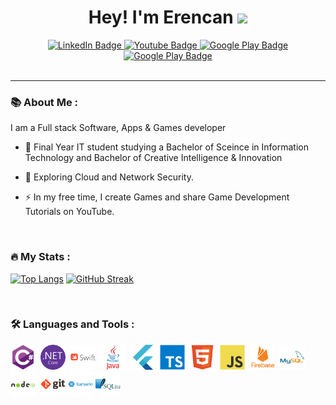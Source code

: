 <h1 align="center">
  Hey! I'm Erencan
  <img src="https://media.giphy.com/media/hvRJCLFzcasrR4ia7z/giphy.gif" width="30px"/>
</h1>
<div id="badges" align="center">
  <a href="https://www.linkedin.com/in/erencan-pelin/">
    <img src="https://img.shields.io/badge/LinkedIn-blue?style=for-the-badge&logo=linkedin&logoColor=white" alt="LinkedIn Badge"/>
  </a>
  <a href="https://www.youtube.com/channel/UC9VfAEMZp9-6LqlxZ0j4BMw">
    <img src="https://img.shields.io/badge/YouTube-red?style=for-the-badge&logo=youtube&logoColor=white" alt="Youtube Badge"/>
  </a>
  <a href="https://play.google.com/store/apps/dev?id=8044245970770623311">
    <img src="https://img.shields.io/badge/Google Play-grey?style=for-the-badge&logo=googleplay&logoColor=white" alt="Google Play Badge"/>
  </a>
  <a href="https://erensoftworks.itch.io/">
    <img src="https://img.shields.io/badge/Itch.io-orange?style=for-the-badge&logo=itch.io&logoColor=white" alt="Google Play Badge"/>
  </a>
</div>
<br>

---

### :books: About Me :
I am a Full stack Software, Apps & Games developer
- :telescope: Final Year IT student studying a Bachelor of Sceince in Information Technology and Bachelor of Creative Intelligence & Innovation

- :seedling: Exploring Cloud and Network Security.

- :zap: In my free time, I create Games and share Game Development Tutorials on YouTube.
<br>

### :fire: My Stats :

[![Top Langs](https://github-readme-stats.vercel.app/api/top-langs/?username=erencanpelin&layout=compact&theme=dark)](https://github.com/anuraghazra/github-readme-stats)
[![GitHub Streak](http://github-readme-streak-stats.herokuapp.com?user=erencanpelin&theme=dark)](https://git.io/streak-stats)

<br>

### :hammer_and_wrench: Languages and Tools :
<div>
  <img src="https://github.com/devicons/devicon/blob/master/icons/csharp/csharp-original.svg" title="C#" alt="C#" width="40" height="40"/>&nbsp;
  <img src="https://github.com/devicons/devicon/blob/master/icons/dotnetcore/dotnetcore-original.svg" title="DotNet Core" alt="DotNet Core" width="40" height="40"/>&nbsp;
  <img src="https://github.com/devicons/devicon/blob/master/icons/swift/swift-original-wordmark.svg" title="Swift" alt="Swift" width="40" height="40"/>&nbsp;
  <img src="https://github.com/devicons/devicon/blob/master/icons/java/java-original-wordmark.svg" title="Java" alt="Java" width="40" height="40"/>&nbsp;
  <img src="https://github.com/devicons/devicon/blob/master/icons/flutter/flutter-original.svg" title="Flutter" alt="Flutter" width="40" height="40"/>&nbsp;
    <img src="https://github.com/devicons/devicon/blob/master/icons/typescript/typescript-original.svg" title="Flutter" alt="Flutter" width="40" height="40"/>&nbsp;
  <img src="https://github.com/devicons/devicon/blob/master/icons/html5/html5-original.svg" title="HTML5" alt="HTML" width="40" height="40"/>&nbsp;
  <img src="https://github.com/devicons/devicon/blob/master/icons/javascript/javascript-original.svg" title="JavaScript" alt="JavaScript" width="40" height="40"/>&nbsp;
  <img src="https://github.com/devicons/devicon/blob/master/icons/firebase/firebase-plain-wordmark.svg" title="Firebase" alt="Firebase" width="40" height="40"/>&nbsp;
  <img src="https://github.com/devicons/devicon/blob/master/icons/mysql/mysql-original-wordmark.svg" title="MySQL"  alt="MySQL" width="40" height="40"/>&nbsp;
  <img src="https://github.com/devicons/devicon/blob/master/icons/nodejs/nodejs-original-wordmark.svg" title="NodeJS" alt="NodeJS" width="40" height="40"/>&nbsp;
  <img src="https://github.com/devicons/devicon/blob/master/icons/git/git-original-wordmark.svg" title="Git" **alt="Git" width="40" height="40"/>
  <img src="https://github.com/devicons/devicon/blob/master/icons/xamarin/xamarin-original-wordmark.svg" title="Xamarin" **alt="Xamarin" width="40" height="40"/>
  <img src="https://github.com/devicons/devicon/blob/master/icons/sqlite/sqlite-original-wordmark.svg" title="Sqlite" **alt="Sqlite" width="40" height="40"/>
  
</div>


